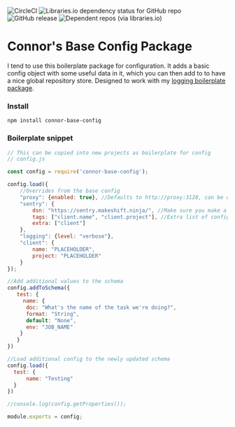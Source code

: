 ![CircleCI](https://img.shields.io/circleci/build/github/Makeshift/connor-base-config?style=plastic) ![Libraries.io dependency status for GitHub repo](https://img.shields.io/librariesio/github/makeshift/connor-base-config?style=plastic) ![GitHub release](https://img.shields.io/github/release/makeshift/connor-base-config?style=plastic) ![Dependent repos (via libraries.io)](https://img.shields.io/librariesio/dependent-repos/npm/connor-base-config?style=plastic)
# Connor's Base Config Package

I tend to use this boilerplate package for configuration. It adds a basic config object with some useful data in it, which you can then add to to have a nice global repository store. Designed to work with my [logging boilerplate package](https://github.com/Makeshift/connor-base-log).

### Install
`npm install connor-base-config`

### Boilerplate snippet
```javascript
// This can be copied into new projects as boilerplate for config
// config.js

const config = require('connor-base-config');

config.load({
    //Overrides from the base config
    "proxy": {enabled: true}, //Defaults to http://proxy:3128, can be overridden with the 'proxy' var in this object
    "sentry": {
        dsn: "https://sentry.makeshift.ninja/", //Make sure you make a new Sentry DSN and add it here
        tags: ["client.name", "client.project"], //Extra list of config variables that should be added to the Sentry tags when sending in an error payload
        extra: ["client"]
    },
    "logging": {level: "verbose"},
    "client": {
        name: "PLACEHOLDER",
        project: "PLACEHOLDER"
    }
});

//Add additional values to the schema
config.addToSchema({
   test: {
     name: {
      doc: "What's the name of the task we're doing?",
      format: "String",
      default: "None",
      env: "JOB_NAME"
    }
   }
})

//Load additional config to the newly updated schema
config.load({
  test: {
      name: "Testing"
  }
})

//console.log(config.getProperties());

module.exports = config;
```